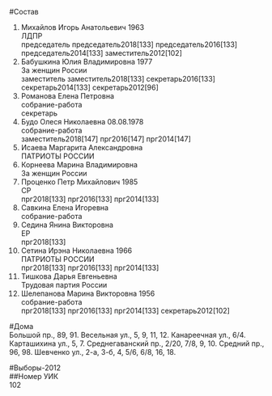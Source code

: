 #Состав  
1. Михайлов Игорь Анатольевич 1963  
    ЛДПР  
    председатель председатель2018[133] председатель2016[133] председатель2014[133] заместитель2012[102]  
2. Бабушкина Юлия Владимировна 1977  
    За женщин России  
    заместитель заместитель2018[133] секретарь2016[133] секретарь2014[133] секретарь2012[96]  
3. Романова Елена Петровна  
    собрание-работа  
    секретарь  
4. Будо Олеся Николаевна 08.08.1978  
    собрание-работа  
    заместитель2018[147] прг2016[147] прг2014[147]  
5. Исаева Маргарита Александровна  
    ПАТРИОТЫ РОССИИ  
6. Корнеева Марина Владимировна  
    За женщин России  
7. Проценко Петр Михайлович 1985  
    СР  
    прг2018[133] прг2016[133] прг2014[133]  
8. Савкина Елена Игоревна  
    собрание-работа  
9. Седина Янина Викторовна  
    ЕР  
    прг2018[133]  
10. Сетина Ирэна Николаевна 1966  
    ПАТРИОТЫ РОССИИ  
    прг2018[133] прг2016[133] прг2014[133]  
11. Тишкова Дарья Евгеньевна  
    Трудовая партия России  
12. Шелепанова Марина Викторовна 1956  
    собрание-работа  
    прг2018[133] прг2016[133] прг2014[133] секретарь2012[102]  
  
#Дома  
Большой пр.,     89, 91. Весельная ул.,     5, 9, 11, 12. Канареечная ул.,   6/4. Карташихина ул.,     5, 7. Среднегаванский пр.,     2/20, 7/8, 9, 10. Средний пр.,     96, 98. Шевченко ул.,     2-а, 3-б, 4, 5/6, 6/8, 16, 18.  
  
#Выборы-2012  
##Номер УИК  
102  
